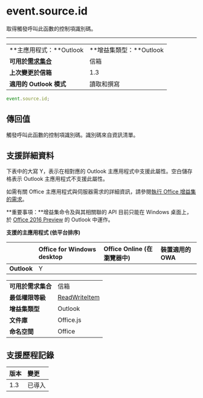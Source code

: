 

# <a name="event.source.id"></a>event.source.id
取得觸發呼叫此函數的控制項識別碼。

****

|||
|:-----|:-----|
|**主應用程式：**Outlook|**增益集類型：**Outlook|
|**可用於[需求集合](../../docs/overview/specify-office-hosts-and-api-requirements.md)**|信箱|
|**上次變更於信箱**|1.3|
|**適用的 Outlook 模式**|讀取和撰寫|



```js
event.source.id;
```


## <a name="return-value"></a>傳回值

觸發呼叫此函數的控制項識別碼。識別碼來自資訊清單。


## <a name="support-details"></a>支援詳細資料


下表中的大寫 Y，表示在相對應的 Outlook 主應用程式中支援此屬性。空白儲存格表示 Outlook 主應用程式不支援此屬性。

如需有關 Office 主應用程式與伺服器需求的詳細資訊，請參閱[執行 Office 增益集的需求](../../docs/overview/requirements-for-running-office-add-ins.md)。

 **重要事項：**增益集命令及與其相關聯的 API 目前只能在 Windows 桌面上，於 [Office 2016 Preview](https://products.office.com/en-us/office-2016-preview) 的 Outlook 中運作。


**支援的主應用程式 (依平台排序)**

| |**Office for Windows desktop**|**Office Online (在瀏覽器中)**|**裝置適用的 OWA**|
|:-----|:-----|:-----|:-----|
|**Outlook**|Y|||

|||
|:-----|:-----|
|**可用於需求集合**|信箱|
|**最低權限等級**|[ReadWriteItem](../../docs/outlook/understanding-outlook-add-in-permissions.md)|
|**增益集類型**|Outlook|
|**文件庫**|Office.js|
|**命名空間**|Office|

## <a name="support-history"></a>支援歷程記錄




|**版本**|**變更**|
|:-----|:-----|
|1.3|已導入|
